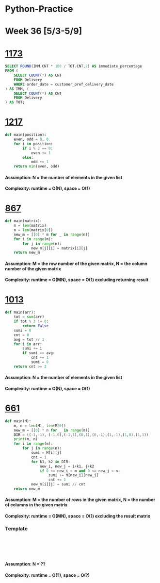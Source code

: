 # Python-Practice

# Week 36 [5/3-5/9]

# [1173](https://leetcode.com/problems/immediate-food-delivery-i/)
```sql
SELECT ROUND(IMM.CNT * 100 / TOT.CNT,2) AS immediate_percentage
FROM (
    SELECT COUNT(*) AS CNT
    FROM Delivery
    WHERE order_date = customer_pref_delivery_date
) AS IMM, (
    SELECT COUNT(*) AS CNT
    FROM Delivery
) AS TOT;
```

# [1217](https://leetcode.com/problems/minimum-cost-to-move-chips-to-the-same-position/)
```python
def main(position):
    even, odd = 0, 0
    for i in position:
        if i % 2 == 0:
            even += 1
        else:
            odd += 1
    return min(even, odd)
```
#### Assumption: N = the number of elements in the given list
#### Complexity: runtime = O(N), space = O(1)

# [867](https://leetcode.com/problems/transpose-matrix/)
```python
def main(matrix):
    m = len(matrix)
    n = len(matrix[0])
    new_m = [[0] * m for _ in range(n)]
    for i in range(m):
        for j in range(n):
            new_m[j][i] = matrix[i][j]
    return new_m
```
#### Assumption: M = the row number of the given matrix, N = the column number of the given matrix
#### Complexity: runtime = O(MN), space = O(1) excluding returning result

# [1013](https://leetcode.com/problems/partition-array-into-three-parts-with-equal-sum/)
```python
def main(arr):
    tot = sum(arr)
    if tot % 3 != 0:
        return False
    sumi = 0
    cnt = 0
    avg = tot // 3
    for i in arr:
        sumi += i
        if sumi == avg:
            cnt += 1
            sumi = 0
    return cnt >= 3
```
#### Assumption: N = the number of elements in the given list
#### Complexity: runtime = O(N), space = O(1)

# [661](https://leetcode.com/problems/image-smoother/)
```python
def main(M):
    m, n = len(M), len(M[0])
    new_m = [[0] * n for _ in range(m)]
    DIR = ((-1,-1), (-1,0),(-1,1),(0,1),(0,-1),(1,-1),(1,0),(1,1))
    print(m, n)
    for i in range(m):
        for j in range(n):
            sumi = M[i][j]
            cnt = 1
            for k1, k2 in DIR:
                new_i, new_j = i+k1, j+k2
                if 0 <= new_i < m and 0 <= new_j < n:
                    sumi += M[new_i][new_j]
                    cnt += 1
            new_m[i][j] = sumi // cnt
    return new_m
```
#### Assumption: M = the number of rows in the given matrix, N = the number of columns in the given matrix
#### Complexity: runtime = O(MN), space = O(1) excluding the result matrix

### Template
# []()
```sql
```

# []()
```python
```
#### Assumption: N = ??
#### Complexity: runtime = O(?), space = O(?)